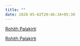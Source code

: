 ```yaml
---
title: ""
date: 2020-05-02T20:46:34+05:30
---
```


[Rohith Palakirti](https://linkedin.com/in/rohith-kp)

<div class="LI-profile-badge"  data-version="v1" data-size="large" data-locale="en_US" data-type="horizontal" data-theme="dark" data-vanity="rohith-kp"><a class="LI-simple-link" href='https://in.linkedin.com/in/rohith-kp?trk=profile-badge'>Rohith Palakirti</a></div>
